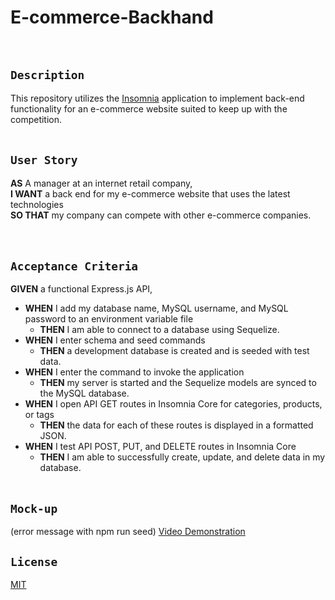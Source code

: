 # E-commerce-Backhand
</br>

## `Description`
This repository utilizes the [Insomnia](https://insomnia.rest/) application to implement back-end functionality for an e-commerce website suited to keep up with the competition. 
</br></br>

## `User Story`
**AS** A manager at an internet retail company, </br>
**I WANT** a back end for my e-commerce website that uses the latest technologies </br>
**SO THAT** my company can compete with other e-commerce companies. </br>
</br></br>

## `Acceptance Criteria`
**GIVEN** a functional Express.js API, </br>

* **WHEN** I add my database name, MySQL username, and MySQL password to an environment variable file
    - **THEN** I am able to connect to a database using Sequelize.
* **WHEN** I enter schema and seed commands
    - **THEN** a development database is created and is seeded with test data.
* **WHEN** I enter the command to invoke the application
    - **THEN** my server is started and the Sequelize models are synced to the MySQL database.
* **WHEN** I open API GET routes in Insomnia Core for categories, products, or tags
    - **THEN** the data for each of these routes is displayed in a formatted JSON.
* **WHEN** I test API POST, PUT, and DELETE routes in Insomnia Core
    - **THEN** I am able to successfully create, update, and delete data in my database.
</br></br>

## `Mock-up`
(error message with npm run seed)
[Video Demonstration](https://app.screencastify.com/manage/videos/iQIZi4Omq1WpJtRBxHR3)

## `License`
[MIT](https://github.com/MrBrandtCox/E-commerce-Backhand/blob/main/LICENSE)